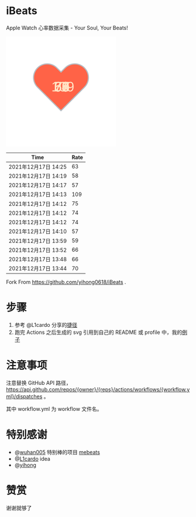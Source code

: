 # iBeats
Apple Watch 心率数据采集 - Your Soul, Your Beats!

![](./files/heart.svg)

<!--START_SECTION:my_heart_rate-->
| Time | Rate | 
 | ---- | ---- | 
| 2021年12月17日 14:25 | 63 |
| 2021年12月17日 14:19 | 58 |
| 2021年12月17日 14:17 | 57 |
| 2021年12月17日 14:13 | 109 |
| 2021年12月17日 14:12 | 75 |
| 2021年12月17日 14:12 | 74 |
| 2021年12月17日 14:12 | 74 |
| 2021年12月17日 14:10 | 57 |
| 2021年12月17日 13:59 | 59 |
| 2021年12月17日 13:52 | 66 |
| 2021年12月17日 13:48 | 66 |
| 2021年12月17日 13:44 | 70 |

<!--END_SECTION:my_heart_rate-->

Fork From https://github.com/yihong0618/iBeats .

# 步骤

1. 参考 @L1cardo 分享的[捷径](https://www.icloud.com/shortcuts/6ab6047b459c41ad822ad6b94b1c03d4)
2. 跑完 Actions 之后生成的 svg 引用到自己的 README 或 profile 中，我的[例子](https://github.com/yihong0618)

# 注意事项

注意替换 GitHub API 路径，https://api.github.com/repos/{owner}/{reps}/actions/workflows/{workflow.yml}/dispatches 。

其中 workflow.yml 为 workflow 文件名。

# 特别感谢
- @[wuhan005](https://github.com/wuhan005) 特别棒的项目 [mebeats](https://github.com/wuhan005/mebeats)
- @[L1cardo](https://github.com/L1cardo) idea
- @[yihong](https://github.com/yihong0618)

# 赞赏

谢谢就够了
